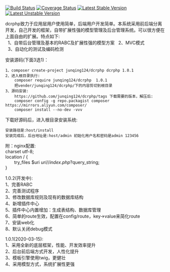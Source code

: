 [![Build Status](https://travis-ci.org/junqing124/dcrphp.svg?branch=master)](https://travis-ci.org/junqing124/dcrphp) 
[![Coverage Status](https://coveralls.io/repos/github/junqing124/dcrphp/badge.svg?branch=master)](https://coveralls.io/github/junqing124/dcrphp?branch=master) 
[![Latest Stable Version](https://poser.pugx.org/junqing124/dcrphp/v/stable.png)](https://packagist.org/packages/junqing124/dcrphp) 
[![Latest Unstable Version](https://poser.pugx.org/junqing124/dcrphp/v/unstable.png)](https://packagist.org/packages/junqing124/dcrphp)  

dcrphp致力于应用层用户使用简单，后端用户开发简单。本系统采用前后端分离开发，自己开发的框架，自带扩展性强的模型管理及后台管理系统。可以很方便在上面自由的扩展。特点如下:  
&nbsp;&nbsp;1、自带后台管理及基本的RABC及扩展性强的模型方案 
&nbsp;&nbsp;2、MVC模式  
&nbsp;&nbsp;3、自动化的测试及编码检测  
  
安装源码(下面3选1)：  

    1、composer create-project junqing124/dcrphp dcrphp 1.0.1
    2、进入根目录执行:
        composer require junqing124/dcrphp  1.0.1  
        把vender/junqing124/dcrphp/下的内容剪切到根目录  
    3、源码安装:
        https://github.com/junqing124/dcrphp/tags 下载需要的版本，解压后:  
        composer config -g repo.packagist composer https://mirrors.aliyun.com/composer/  
        composer install --no-dev -vvv  
        
 
下载好源码后，进入根目录安装系统:  

    安装路径是:host/install    
    安装完成后，后台地址是:host/admin 初始化用户名和密码是admin 123456  
  
附：nginx配置:  
charset utf-8;  
location / {  
&#8195;&#8195;try_files $uri $uri/ /index.php?$query_string;    
}  

1.0.2(开发中):  
    1、完善RABC  
    2、完善测试程序  
    3、修改数据库规则及现有的数据库结构  
    4、新增插件中心  
    5、插件中心内置增加：生成表结构、数据库管理  
    6、简单的route生效，配置在config/route，key->value来简化route  
    7、安装web化  
    8、默认关闭debug模式  

1.0.1(2020-03-15):  
    1、采用全新的底层框架，性能、开发效率提升  
    2、后台前后端方式开发，人性化提升  
    3、模板引擎使用twig，更健壮  
    4、采用模型方式，系统扩展性更强  

